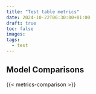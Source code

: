 ```yaml
---
title: "Test table metrics"
date: 2024-10-22T06:30:00+01:00
draft: true
toc: false
images:
tags:
  - test
---
```


## Model Comparisons

{{< metrics-comparison >}}